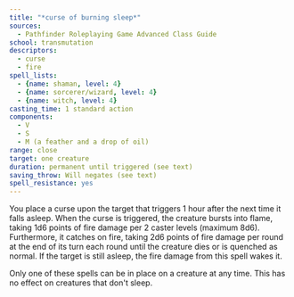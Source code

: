 ```yaml
---
title: "*curse of burning sleep*"
sources:
  - Pathfinder Roleplaying Game Advanced Class Guide
school: transmutation
descriptors:
  - curse
  - fire
spell_lists:
  - {name: shaman, level: 4}
  - {name: sorcerer/wizard, level: 4}
  - {name: witch, level: 4}
casting_time: 1 standard action
components:
  - V
  - S
  - M (a feather and a drop of oil)
range: close
target: one creature
duration: permanent until triggered (see text)
saving_throw: Will negates (see text)
spell_resistance: yes
---
```


You place a curse upon the target that triggers 1 hour after the next time it falls asleep. When the curse is triggered, the creature bursts into flame, taking 1d6 points of fire damage per 2 caster levels (maximum 8d6). Furthermore, it catches on fire, taking 2d6 points of fire damage per round at the end of its turn each round until the creature dies or is quenched as normal. If the target is still asleep, the fire damage from this spell wakes it.

Only one of these spells can be in place on a creature at any time. This has no effect on creatures that don't sleep.

